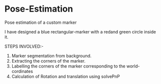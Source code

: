 # Pose-Estimation

Pose estimation of a custom marker

I have designed a blue rectangular-marker with a redand green circle inside it.

STEPS INVOLVED:-

1. Marker segmentation from background.
2. Extracting the corners of the marker.
3. Labelling the corners of the marker corresponding to the world-cordinates
4. Calculation of Rotation and translation using solvePnP
